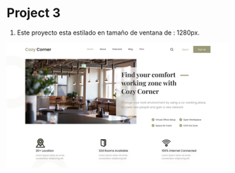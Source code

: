 # Project 3
1. Este proyecto esta estilado en tamaño de ventana de : 1280px.

![Coworking space](Referencia.png)
